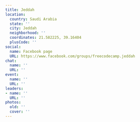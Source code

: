 ```yaml
---
title: Jeddah
location:
  country: Saudi Arabia
  state: ''
  city: Jeddah
  neighborhood: ''
  coordinates: 21.582225, 39.16404
  plusCode: ''
social:
  name: Facebook page
  URL: https://www.facebook.com/groups/freecodecamp.jeddah
chat:
  name: ''
  URL: ''
event:
  name: ''
  URL: ''
leaders:
- name: ''
  URL: ''
photos:
  old: ''
  cover: ''
---
```

